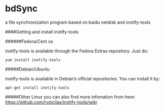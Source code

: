 bdSync
======

a file synchronization program based on baidu netdisk and inotify-tools

####Getting and install inotify-tools

######Fedora/Cent os

inotify-tools is available through the Fedora Extras repository. Just do:

    yum install inotify-tools

#####Debian/Ubuntu

inotify-tools is available in Debian’s official repositories. You can install it by:

    apt-get install inotify-tools

#####Other Linux
 you can also find more infomation from here: <https://github.com/rvoicilas/inotify-tools/wiki>